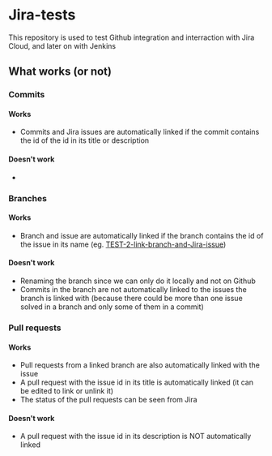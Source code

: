 # Jira-tests

This repository is used to test Github integration and interraction with Jira Cloud, and later on with Jenkins

## What works (or not)

### Commits

#### Works
* Commits and Jira issues are automatically linked if the commit contains the id of the id in its title or description 

#### Doesn't work
* 

### Branches

#### Works
* Branch and issue are automatically linked if the branch contains the id of the issue in its name (eg. [TEST-2-link-branch-and-Jira-issue](https://github.com/Giom-V/Jira-tests/tree/TEST-2-link-branch-and-Jira-issue))

#### Doesn't work
* Renaming the branch since we can only do it locally and not on Github
* Commits in the branch are not automatically linked to the issues the branch is linked with (because there could be more than one issue solved in a branch and only some of them in a commit)

### Pull requests

#### Works
* Pull requests from a linked branch are also automatically linked with the issue
* A pull request with the issue id in its title is automatically linked (it can be edited to link or unlink it)
* The status of the pull requests can be seen from Jira

#### Doesn't work
* A pull request with the issue id in its description is NOT automatically linked
